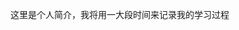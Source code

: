 

<!---
darling47/darling47 is a ✨ special ✨ repository because its `README.md` (this file) appears on your GitHub profile.
You can click the Preview link to take a look at your changes.
--->
这里是个人简介，我将用一大段时间来记录我的学习过程
